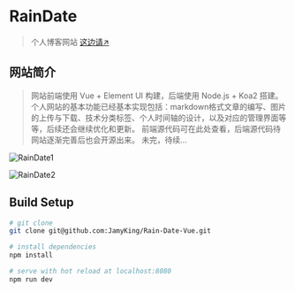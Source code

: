 # RainDate

> 个人博客网站 [这边请↗](http://www.jianking.vip/)

## 网站简介

> 网站前端使用 Vue + Element UI 构建，后端使用 Node.js + Koa2 搭建。 个人网站的基本功能已经基本实现包括：markdown格式文章的编写、图片的上传与下载、技术分类标签、个人时间轴的设计，以及对应的管理界面等等，后续还会继续优化和更新。 前端源代码可在此处查看，后端源代码待网站逐渐完善后也会开源出来。 未完，待续...

![RainDate1](https://raindate.oss-cn-hangzhou.aliyuncs.com/RainDate/raindate1.png)

![RainDate2](https://raindate.oss-cn-hangzhou.aliyuncs.com/RainDate/raindata2.png)

## Build Setup

``` bash
# git clone
git clone git@github.com:JamyKing/Rain-Date-Vue.git

# install dependencies
npm install

# serve with hot reload at localhost:8080
npm run dev
```
